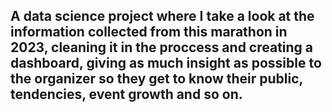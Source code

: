 ## A data science project where I take a look at the information collected from this marathon in 2023, cleaning it in the proccess and creating a dashboard, giving as much insight as possible to the organizer so they  get to know their public,  tendencies, event growth and so on.
